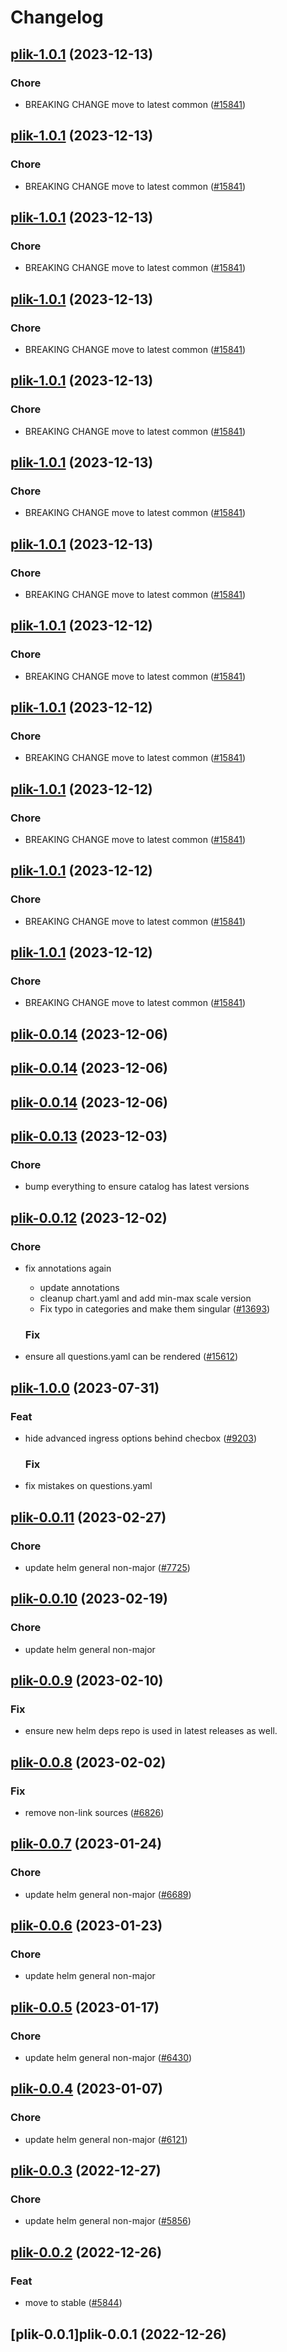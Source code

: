 # Changelog



## [plik-1.0.1](https://github.com/truecharts/charts/compare/plik-0.0.14...plik-1.0.1) (2023-12-13)

### Chore

- BREAKING CHANGE move to latest common ([#15841](https://github.com/truecharts/charts/issues/15841))
  
  


## [plik-1.0.1](https://github.com/truecharts/charts/compare/plik-0.0.14...plik-1.0.1) (2023-12-13)

### Chore

- BREAKING CHANGE move to latest common ([#15841](https://github.com/truecharts/charts/issues/15841))
  
  


## [plik-1.0.1](https://github.com/truecharts/charts/compare/plik-0.0.14...plik-1.0.1) (2023-12-13)

### Chore

- BREAKING CHANGE move to latest common ([#15841](https://github.com/truecharts/charts/issues/15841))
  
  


## [plik-1.0.1](https://github.com/truecharts/charts/compare/plik-0.0.14...plik-1.0.1) (2023-12-13)

### Chore

- BREAKING CHANGE move to latest common ([#15841](https://github.com/truecharts/charts/issues/15841))
  
  


## [plik-1.0.1](https://github.com/truecharts/charts/compare/plik-0.0.14...plik-1.0.1) (2023-12-13)

### Chore

- BREAKING CHANGE move to latest common ([#15841](https://github.com/truecharts/charts/issues/15841))
  
  


## [plik-1.0.1](https://github.com/truecharts/charts/compare/plik-0.0.14...plik-1.0.1) (2023-12-13)

### Chore

- BREAKING CHANGE move to latest common ([#15841](https://github.com/truecharts/charts/issues/15841))
  
  


## [plik-1.0.1](https://github.com/truecharts/charts/compare/plik-0.0.14...plik-1.0.1) (2023-12-13)

### Chore

- BREAKING CHANGE move to latest common ([#15841](https://github.com/truecharts/charts/issues/15841))
  
  


## [plik-1.0.1](https://github.com/truecharts/charts/compare/plik-0.0.14...plik-1.0.1) (2023-12-12)

### Chore

- BREAKING CHANGE move to latest common ([#15841](https://github.com/truecharts/charts/issues/15841))
  
  


## [plik-1.0.1](https://github.com/truecharts/charts/compare/plik-0.0.14...plik-1.0.1) (2023-12-12)

### Chore

- BREAKING CHANGE move to latest common ([#15841](https://github.com/truecharts/charts/issues/15841))
  
  


## [plik-1.0.1](https://github.com/truecharts/charts/compare/plik-0.0.14...plik-1.0.1) (2023-12-12)

### Chore

- BREAKING CHANGE move to latest common ([#15841](https://github.com/truecharts/charts/issues/15841))
  
  


## [plik-1.0.1](https://github.com/truecharts/charts/compare/plik-0.0.14...plik-1.0.1) (2023-12-12)

### Chore

- BREAKING CHANGE move to latest common ([#15841](https://github.com/truecharts/charts/issues/15841))
  
  


## [plik-1.0.1](https://github.com/truecharts/charts/compare/plik-0.0.14...plik-1.0.1) (2023-12-12)

### Chore

- BREAKING CHANGE move to latest common ([#15841](https://github.com/truecharts/charts/issues/15841))
  
  



## [plik-0.0.14](https://github.com/truecharts/charts/compare/plik-0.0.13...plik-0.0.14) (2023-12-06)




## [plik-0.0.14](https://github.com/truecharts/charts/compare/plik-0.0.13...plik-0.0.14) (2023-12-06)




## [plik-0.0.14](https://github.com/truecharts/charts/compare/plik-0.0.13...plik-0.0.14) (2023-12-06)




## [plik-0.0.13](https://github.com/truecharts/charts/compare/plik-0.0.12...plik-0.0.13) (2023-12-03)

### Chore

- bump everything to ensure catalog has latest versions
  
  


## [plik-0.0.12](https://github.com/truecharts/charts/compare/plik-1.0.0...plik-0.0.12) (2023-12-02)

### Chore

- fix annotations again
  - update annotations
  - cleanup chart.yaml and add min-max scale version
  - Fix typo in categories and make them singular ([#13693](https://github.com/truecharts/charts/issues/13693))
  
  ### Fix

- ensure all questions.yaml can be rendered ([#15612](https://github.com/truecharts/charts/issues/15612))
  
  











## [plik-1.0.0](https://github.com/truecharts/charts/compare/plik-0.0.11...plik-1.0.0) (2023-07-31)

### Feat

- hide advanced ingress options behind checbox ([#9203](https://github.com/truecharts/charts/issues/9203))
  
  ### Fix

- fix mistakes on questions.yaml
  
  


## [plik-0.0.11](https://github.com/truecharts/charts/compare/plik-0.0.10...plik-0.0.11) (2023-02-27)

### Chore

- update helm general non-major ([#7725](https://github.com/truecharts/charts/issues/7725))
  
  


## [plik-0.0.10](https://github.com/truecharts/charts/compare/plik-0.0.9...plik-0.0.10) (2023-02-19)

### Chore

- update helm general non-major
  
  


## [plik-0.0.9](https://github.com/truecharts/charts/compare/plik-0.0.8...plik-0.0.9) (2023-02-10)

### Fix

- ensure new helm deps repo is used in latest releases as well.
  
  


## [plik-0.0.8](https://github.com/truecharts/charts/compare/plik-0.0.7...plik-0.0.8) (2023-02-02)

### Fix

- remove non-link sources ([#6826](https://github.com/truecharts/charts/issues/6826))
  
  


## [plik-0.0.7](https://github.com/truecharts/charts/compare/plik-0.0.6...plik-0.0.7) (2023-01-24)

### Chore

- update helm general non-major ([#6689](https://github.com/truecharts/charts/issues/6689))
  
  


## [plik-0.0.6](https://github.com/truecharts/charts/compare/plik-0.0.5...plik-0.0.6) (2023-01-23)

### Chore

- update helm general non-major
  
  


## [plik-0.0.5](https://github.com/truecharts/charts/compare/plik-0.0.4...plik-0.0.5) (2023-01-17)

### Chore

- update helm general non-major ([#6430](https://github.com/truecharts/charts/issues/6430))
  
  


## [plik-0.0.4](https://github.com/truecharts/charts/compare/plik-0.0.3...plik-0.0.4) (2023-01-07)

### Chore

- update helm general non-major ([#6121](https://github.com/truecharts/charts/issues/6121))
  
  


## [plik-0.0.3](https://github.com/truecharts/charts/compare/plik-0.0.2...plik-0.0.3) (2022-12-27)

### Chore

- update helm general non-major ([#5856](https://github.com/truecharts/charts/issues/5856))
  
  


## [plik-0.0.2](https://github.com/truecharts/charts/compare/plik-0.0.1...plik-0.0.2) (2022-12-26)

### Feat

- move to stable ([#5844](https://github.com/truecharts/charts/issues/5844))
  
  


## [plik-0.0.1]plik-0.0.1 (2022-12-26)


